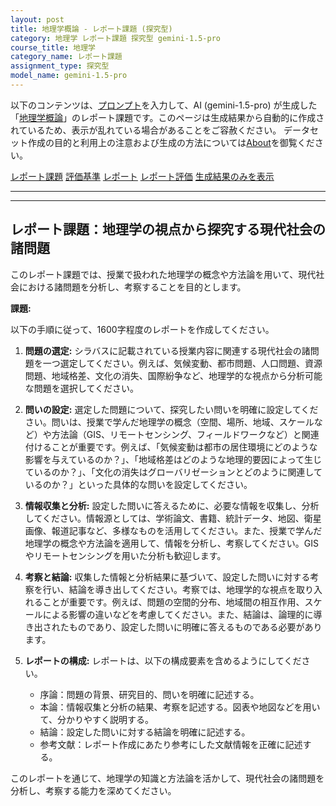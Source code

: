 ```yaml
---
layout: post
title: 地理学概論 - レポート課題 (探究型)
category: 地理学 レポート課題 探究型 gemini-1.5-pro
course_title: 地理学
category_name: レポート課題
assignment_type: 探究型
model_name: gemini-1.5-pro
---
```


以下のコンテンツは、[プロンプト](https://github.com/takedatoshiyuki/synthetic_assignments/tree/main/generated/地理学/gemini-1.5-pro/prompt_レポート課題-探究型.md)を入力して、AI (gemini-1.5-pro) が生成した「[地理学概論](/contents/地理学/)」のレポート課題です。このページは生成結果から自動的に作成されているため、表示が乱れている場合があることをご容赦ください。
データセット作成の目的と利用上の注意および生成の方法については[About](/About)を御覧ください。

[レポート課題](../レポート課題-探究型)
[評価基準](../評価基準-探究型)
[レポート](../レポート-探究型)
[レポート評価](../レポート評価-探究型)
[生成結果のみを表示](https://github.com/takedatoshiyuki/synthetic_assignments/tree/main/generated/地理学/gemini-1.5-pro/レポート課題-探究型.md)
  

***
***
  
## レポート課題：地理学の視点から探究する現代社会の諸問題

このレポート課題では、授業で扱われた地理学の概念や方法論を用いて、現代社会における諸問題を分析し、考察することを目的とします。

**課題:**

以下の手順に従って、1600字程度のレポートを作成してください。

1. **問題の選定:** シラバスに記載されている授業内容に関連する現代社会の諸問題を一つ選定してください。例えば、気候変動、都市問題、人口問題、資源問題、地域格差、文化の消失、国際紛争など、地理学的な視点から分析可能な問題を選択してください。

2. **問いの設定:** 選定した問題について、探究したい問いを明確に設定してください。問いは、授業で学んだ地理学の概念（空間、場所、地域、スケールなど）や方法論（GIS、リモートセンシング、フィールドワークなど）と関連付けることが重要です。例えば、「気候変動は都市の居住環境にどのような影響を与えているのか？」、「地域格差はどのような地理的要因によって生じているのか？」、「文化の消失はグローバリゼーションとどのように関連しているのか？」といった具体的な問いを設定してください。

3. **情報収集と分析:** 設定した問いに答えるために、必要な情報を収集し、分析してください。情報源としては、学術論文、書籍、統計データ、地図、衛星画像、報道記事など、多様なものを活用してください。また、授業で学んだ地理学の概念や方法論を適用して、情報を分析し、考察してください。GISやリモートセンシングを用いた分析も歓迎します。

4. **考察と結論:** 収集した情報と分析結果に基づいて、設定した問いに対する考察を行い、結論を導き出してください。考察では、地理学的な視点を取り入れることが重要です。例えば、問題の空間的分布、地域間の相互作用、スケールによる影響の違いなどを考慮してください。また、結論は、論理的に導き出されたものであり、設定した問いに明確に答えるものである必要があります。

5. **レポートの構成:** レポートは、以下の構成要素を含めるようにしてください。
    * 序論：問題の背景、研究目的、問いを明確に記述する。
    * 本論：情報収集と分析の結果、考察を記述する。図表や地図などを用いて、分かりやすく説明する。
    * 結論：設定した問いに対する結論を明確に記述する。
    * 参考文献：レポート作成にあたり参考にした文献情報を正確に記述する。


このレポートを通じて、地理学の知識と方法論を活かして、現代社会の諸問題を分析し、考察する能力を深めてください。
